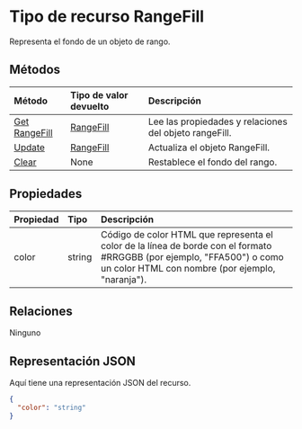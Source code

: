 # <a name="rangefill-resource-type"></a>Tipo de recurso RangeFill

Representa el fondo de un objeto de rango.


## <a name="methods"></a>Métodos

| Método           | Tipo de valor devuelto    |Descripción|
|:---------------|:--------|:----------|
|[Get RangeFill](../api/rangefill_get.md) | [RangeFill](rangefill.md) |Lee las propiedades y relaciones del objeto rangeFill.|
|[Update](../api/rangefill_update.md) | [RangeFill](rangefill.md)    |Actualiza el objeto RangeFill. |
|[Clear](../api/rangefill_clear.md)|None|Restablece el fondo del rango.|

## <a name="properties"></a>Propiedades
| Propiedad       | Tipo    |Descripción|
|:---------------|:--------|:----------|
|color|string|Código de color HTML que representa el color de la línea de borde con el formato #RRGGBB (por ejemplo, "FFA500") o como un color HTML con nombre (por ejemplo, "naranja").|

## <a name="relationships"></a>Relaciones
Ninguno


## <a name="json-representation"></a>Representación JSON

Aquí tiene una representación JSON del recurso.

<!-- {
  "blockType": "resource",
  "optionalProperties": [

  ],
  "@odata.type": "microsoft.graph.rangeFill"
}-->

```json
{
  "color": "string"
}

```

<!-- uuid: 8fcb5dbc-d5aa-4681-8e31-b001d5168d79
2015-10-25 14:57:30 UTC -->
<!-- {
  "type": "#page.annotation",
  "description": "RangeFill resource",
  "keywords": "",
  "section": "documentation",
  "tocPath": ""
}-->